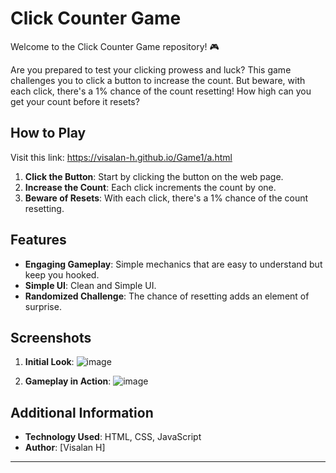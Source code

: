 # Click Counter Game

Welcome to the Click Counter Game repository! 🎮

Are you prepared to test your clicking prowess and luck? This game challenges you to click a button to increase the count. But beware, with each click, there's a 1% chance of the count resetting! How high can you get your count before it resets?

## How to Play

Visit this link: https://visalan-h.github.io/Game1/a.html

1. **Click the Button**: Start by clicking the button on the web page.
2. **Increase the Count**: Each click increments the count by one.
3. **Beware of Resets**: With each click, there's a 1% chance of the count resetting.

## Features

- **Engaging Gameplay**: Simple mechanics that are easy to understand but keep you hooked.
- **Simple UI**: Clean and Simple UI.
- **Randomized Challenge**: The chance of resetting adds an element of surprise.

## Screenshots

1. **Initial Look**:
   ![image](https://github.com/Visalan-H/Game1/assets/152077751/cb08384c-a07c-4912-8996-6036c6416298)


2. **Gameplay in Action**:
   ![image](https://github.com/Visalan-H/Game1/assets/152077751/afc7d414-cfed-4202-b12a-e8c906322940)


## Additional Information

- **Technology Used**: HTML, CSS, JavaScript
- **Author**: [Visalan H]
---


